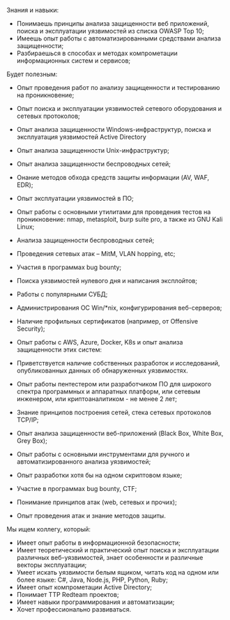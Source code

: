 Знания и навыки:

- Понимаешь принципы анализа защищенности веб приложений, поиска и эксплуатации уязвимостей из списка OWASP Top 10;
- Имеешь опыт работы с автоматизированными средствами анализа защищенности;
- Разбираешься в способах и методах компрометации информационных систем и сервисов;

Будет полезным:

- Опыт проведения работ по анализу защищенности и тестированию на проникновение;
- Опыт поиска и эксплуатации уязвимостей сетевого оборудования и сетевых протоколов;
- Опыт анализа защищенности Windows-инфраструктур, поиска и эксплуатация уязвимостей Active Directory
- Опыт анализа защищенности Unix-инфраструктур;
- Опыт анализа защищенности беспроводных сетей;
- Онание методов обхода средств защиты информации (AV, WAF, EDR);
- Опыт эксплуатации уязвимостей в ПО;
- Опыт работы с основными утилитами для проведения тестов на проникновение: nmap, metasploit, burp suite pro, а также из GNU Kali Linux;

- Анализа защищенности беспроводных сетей;
- Проведения сетевых атак – MitM, VLAN hopping, etc;
- Участия в программах bug bounty;
- Поиска уязвимостей нулевого дня и написания эксплойтов;
- Работы с популярными СУБД;
- Администрирования ОС Win/*nix, конфигурирования веб-серверов;
- Наличие профильных сертификатов (например, от Offensive Security);
- Опыт работы с AWS, Azure, Docker, K8s и опыт анализа защищенности этих систем:
- Приветствуется наличие собственных разработок и исследований, опубликованных данных об обнаруженных уязвимостях.

- Опыт работы пентестером или разработчиком ПО для широкого спектра программных и аппаратных платформ, или сетевым инженером, или криптоаналитиком - не менее 2 лет;
- Знание принципов построения сетей, стека сетевых протоколов TCP/IP;
- Опыт анализа защищенности веб-приложений (Black Box, White Box, Grey Box);
- Опыт работы с основными инструментами для ручного и автоматизированного анализа уязвимостей;
- Опыт разработки хотя бы на одном скриптовом языке;
- Участие в программах bug bounty, CTF;
- Понимание принципов атак (web, сетевых и прочих);
- Опыт проведения атак и знание методов защиты.

Мы ищем коллегу, который:

- Имеет опыт работы в информационной безопасности;
- Имеет теоретический и практический опыт поиска и эксплуатации различных веб-уязвимостей, знает особенности и различные векторы эксплуатации;
- Умеет искать уязвимости белым ящиком, читать код на одном или более языке: C#, Java, Node.js, PHP, Python, Ruby;
- Имеет опыт компрометации Active Directory;
- Понимает TTP Redteam проектов;
- Имеет навыки программирования и автоматизации;
- Хочет профессионально развиваться.
